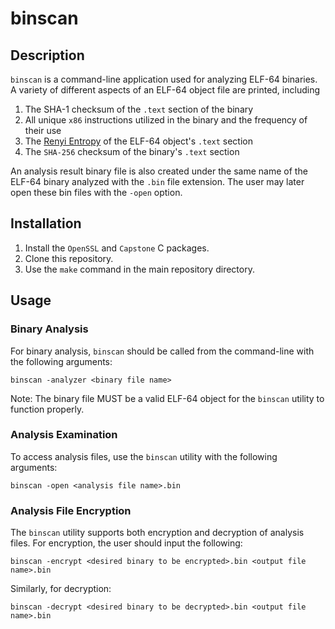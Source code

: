 # binscan

## Description

`binscan` is a command-line application used for analyzing ELF-64 binaries. A variety of different aspects of
an ELF-64 object file are printed, including

1) The SHA-1 checksum of the `.text` section of the binary
2) All unique `x86` instructions utilized in the binary and the frequency of their use 
3) The [Renyi Entropy](https://en.wikipedia.org/wiki/R%C3%A9nyi_entropy) of the ELF-64 object's `.text` section
4) The `SHA-256` checksum of the binary's `.text` section

An analysis result binary file is also created under the same name of the ELF-64 binary analyzed with the `.bin` file extension. The user may later open these bin files with the `-open` option.

## Installation

1) Install the `OpenSSL` and `Capstone` C packages.
2) Clone this repository.
3) Use the `make` command in the main repository directory.

## Usage

### Binary Analysis 

For binary analysis, `binscan` should be called from the command-line with the following arguments:

``` 
binscan -analyzer <binary file name> 
```

Note: The binary file MUST be a valid ELF-64 object for the `binscan` utility to function properly.

### Analysis Examination

To access analysis files, use the `binscan` utility with the following arguments:

```
binscan -open <analysis file name>.bin
```

### Analysis File Encryption

The `binscan` utility supports both encryption and decryption of analysis files. For encryption, the user should input the following:

```
binscan -encrypt <desired binary to be encrypted>.bin <output file name>.bin
```

Similarly, for decryption:

```
binscan -decrypt <desired binary to be decrypted>.bin <output file name>.bin
```
